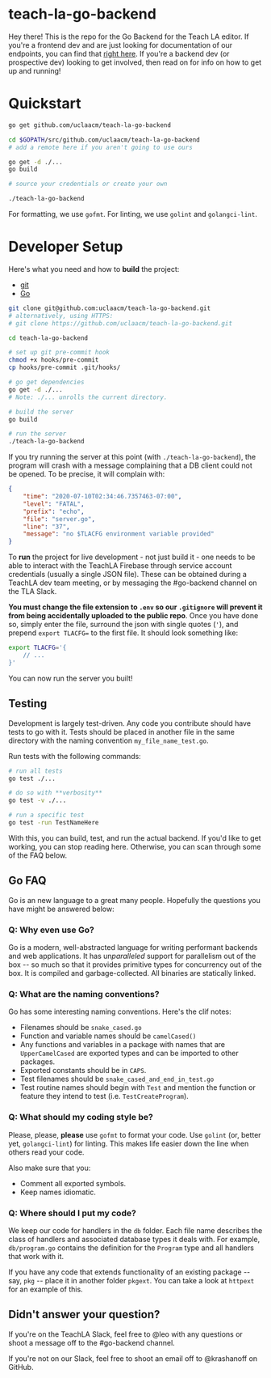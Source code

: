 # teach-la-go-backend

Hey there! This is the repo for the Go Backend for the Teach LA editor. If you're a frontend dev and are just looking for documentation of our endpoints, you can find that [right here](https://documenter.getpostman.com/view/10224331/SzYgSFSU?version=latest). If you're a backend dev (or prospective dev) looking to get involved, then read on for info on how to get up and running!

# Quickstart

```sh
go get github.com/uclaacm/teach-la-go-backend

cd $GOPATH/src/github.com/uclaacm/teach-la-go-backend
# add a remote here if you aren't going to use ours

go get -d ./...
go build

# source your credentials or create your own

./teach-la-go-backend
```

For formatting, we use `gofmt`. For linting, we use `golint` and `golangci-lint`.

# Developer Setup

Here's what you need and how to **build** the project:
* [git](https://git-scm.com/)
* [Go](https://golang.org/)

```sh
git clone git@github.com:uclaacm/teach-la-go-backend.git
# alternatively, using HTTPS:
# git clone https://github.com/uclaacm/teach-la-go-backend.git

cd teach-la-go-backend

# set up git pre-commit hook
chmod +x hooks/pre-commit
cp hooks/pre-commit .git/hooks/

# go get dependencies
go get -d ./...
# Note: ./... unrolls the current directory.

# build the server
go build

# run the server
./teach-la-go-backend
```

If you try running the server at this point (with `./teach-la-go-backend`), the program will crash with a message complaining that a DB client could not be opened. To be precise, it will complain with:

```json
{
    "time": "2020-07-10T02:34:46.7357463-07:00",
    "level": "FATAL",
    "prefix": "echo",
    "file": "server.go",
    "line": "37",
    "message": "no $TLACFG environment variable provided"
}
```

To **run** the project for live development - not just build it - one needs to be able to interact with the TeachLA Firebase through service account credentials (usually a single JSON file). These can be obtained during a TeachLA dev team meeting, or by messaging the #go-backend channel on the TLA Slack.

**You must change the file extension to `.env` so our `.gitignore` will prevent it from being accidentally uploaded to the public repo**. Once you have done so, simply enter the file, surround the json with single quotes (`'`), and prepend `export TLACFG=` to the first file. It should look something like:

```sh
export TLACFG='{
    // ...
}'
```

You can now run the server you built!

## Testing

Development is largely test-driven. Any code you contribute should have tests to go with it. Tests should be placed in another file in the same directory with the naming convention `my_file_name_test.go`.

Run tests with the following commands:

```sh
# run all tests
go test ./...

# do so with **verbosity**
go test -v ./...

# run a specific test
go test -run TestNameHere
```

With this, you can build, test, and run the actual backend. If you'd like to get working, you can stop reading here. Otherwise, you can scan through some of the FAQ below.

## Go FAQ

Go is an new language to a great many people. Hopefully the questions you have might be answered below:

### Q: Why even use Go?

Go is a modern, well-abstracted language for writing performant backends and web applications. It has un*paralleled* support for parallelism out of the box -- so much so that it provides primitive types for concurrency out of the box. It is compiled and garbage-collected. All binaries are statically linked.

### Q: What are the naming conventions?

Go has some interesting naming conventions. Here's the clif notes:
* Filenames should be `snake_cased.go`
* Function and variable names should be `camelCased()`
* Any functions and variables in a package with names that are `UpperCamelCased` are exported types and can be imported to other packages.
* Exported constants should be in `CAPS`.
* Test filenames should be `snake_cased_and_end_in_test.go`
* Test routine names should begin with `Test` and mention the function or feature they intend to test (i.e. `TestCreateProgram`).

### Q: What should my coding style be?

Please, please, **please** use `gofmt` to format your code. Use `golint` (or, better yet, `golangci-lint`) for linting. This makes life easier down the line when others read your code.

Also make sure that you:
* Comment all exported symbols.
* Keep names idiomatic.

### Q: Where should I put my code?

We keep our code for handlers in the `db` folder. Each file name describes the class of handlers and associated database types it deals with. For example, `db/program.go` contains the definition for the `Program` type and all handlers that work with it.

If you have any code that extends functionality of an existing package -- say, `pkg` -- place it in another folder `pkgext`. You can take a look at `httpext` for an example of this.

## Didn't answer your question?

If you're on the TeachLA Slack, feel free to @leo with any questions or shoot a message off to the #go-backend channel.

If you're not on our Slack, feel free to shoot an email off to @krashanoff on GitHub.